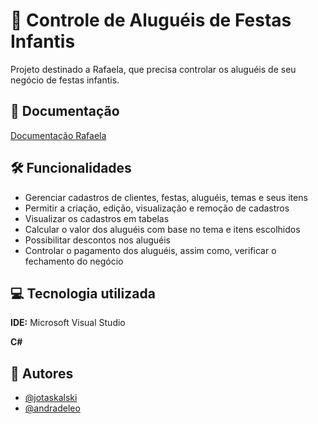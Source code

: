 # 🎉 Controle de Aluguéis de Festas Infantis 

Projeto destinado a Rafaela, que precisa controlar os aluguéis de seu negócio de festas infantis. 


## 📄 Documentação

[Documentação Rafaela](https://docs.google.com/document/d/13nXQ3eptt1H2RYeyT-FzN6xQzO794bx0HLN-Q71WPiI/edit)


## 🛠️ Funcionalidades

- Gerenciar cadastros de clientes, festas, aluguéis, temas e seus itens 
- Permitir a criação, edição, visualização e remoção de cadastros
- Visualizar os cadastros em tabelas
- Calcular o valor dos aluguéis com base no tema e itens escolhidos
- Possibilitar descontos nos aluguéis
- Controlar o pagamento dos aluguéis, assim como, verificar o fechamento do negócio


## 💻 Tecnologia utilizada

**IDE:** Microsoft Visual Studio

**C#**

## 🤝 Autores

- [@jotaskalski](https://github.com/jotaskalski)
- [@andradeleo](https://github.com/andradeleo)
